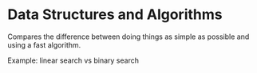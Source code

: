 # Data Structures and Algorithms

Compares the difference between doing things as 
simple as possible and using a fast algorithm. 

Example: linear search vs binary search